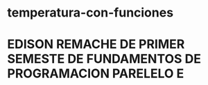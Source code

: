 # temperatura-con-funciones
# EDISON REMACHE DE PRIMER SEMESTE DE FUNDAMENTOS DE PROGRAMACION PARELELO E
